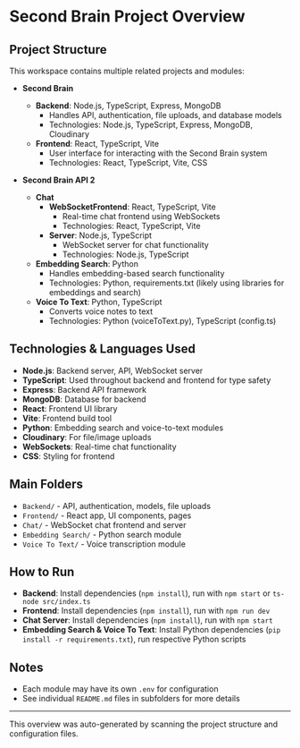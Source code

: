 # Second Brain Project Overview

## Project Structure

This workspace contains multiple related projects and modules:

- **Second Brain**
	- **Backend**: Node.js, TypeScript, Express, MongoDB
		- Handles API, authentication, file uploads, and database models
		- Technologies: Node.js, TypeScript, Express, MongoDB, Cloudinary
	- **Frontend**: React, TypeScript, Vite
		- User interface for interacting with the Second Brain system
		- Technologies: React, TypeScript, Vite, CSS

- **Second Brain API 2**
	- **Chat**
		- **WebSocketFrontend**: React, TypeScript, Vite
			- Real-time chat frontend using WebSockets
			- Technologies: React, TypeScript, Vite
		- **Server**: Node.js, TypeScript
			- WebSocket server for chat functionality
			- Technologies: Node.js, TypeScript
	- **Embedding Search**: Python
		- Handles embedding-based search functionality
		- Technologies: Python, requirements.txt (likely using libraries for embeddings and search)
	- **Voice To Text**: Python, TypeScript
		- Converts voice notes to text
		- Technologies: Python (voiceToText.py), TypeScript (config.ts)

## Technologies & Languages Used

- **Node.js**: Backend server, API, WebSocket server
- **TypeScript**: Used throughout backend and frontend for type safety
- **Express**: Backend API framework
- **MongoDB**: Database for backend
- **React**: Frontend UI library
- **Vite**: Frontend build tool
- **Python**: Embedding search and voice-to-text modules
- **Cloudinary**: For file/image uploads
- **WebSockets**: Real-time chat functionality
- **CSS**: Styling for frontend

## Main Folders

- `Backend/` - API, authentication, models, file uploads
- `Frontend/` - React app, UI components, pages
- `Chat/` - WebSocket chat frontend and server
- `Embedding Search/` - Python search module
- `Voice To Text/` - Voice transcription module

## How to Run

- **Backend**: Install dependencies (`npm install`), run with `npm start` or `ts-node src/index.ts`
- **Frontend**: Install dependencies (`npm install`), run with `npm run dev`
- **Chat Server**: Install dependencies (`npm install`), run with `npm start`
- **Embedding Search & Voice To Text**: Install Python dependencies (`pip install -r requirements.txt`), run respective Python scripts

## Notes

- Each module may have its own `.env` for configuration
- See individual `README.md` files in subfolders for more details

---

This overview was auto-generated by scanning the project structure and configuration files.